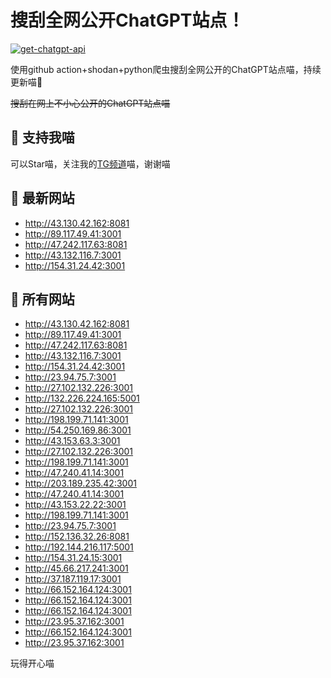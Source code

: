 # 搜刮全网公开ChatGPT站点！

[![get-chatgpt-api](https://github.com/PuddinCat/Free-ChatGPT-ChatBot/actions/workflows/main.yaml/badge.svg)](https://github.com/PuddinCat/Free-ChatGPT-ChatBot/actions/workflows/main.yaml)

使用github action+shodan+python爬虫搜刮全网公开的ChatGPT站点喵，持续更新喵🥳

~~搜刮在网上不小心公开的ChatGPT站点喵~~

## 🚀 支持我喵

可以Star喵，关注我的[TG频道](https://t.me/puddin_share)喵，谢谢喵

## 📖 最新网站

- http://43.130.42.162:8081
- http://89.117.49.41:3001
- http://47.242.117.63:8081
- http://43.132.116.7:3001
- http://154.31.24.42:3001


## 📖 所有网站

- http://43.130.42.162:8081
- http://89.117.49.41:3001
- http://47.242.117.63:8081
- http://43.132.116.7:3001
- http://154.31.24.42:3001
- http://23.94.75.7:3001
- http://27.102.132.226:3001
- http://132.226.224.165:5001
- http://27.102.132.226:3001
- http://198.199.71.141:3001
- http://54.250.169.86:3001
- http://43.153.63.3:3001
- http://27.102.132.226:3001
- http://198.199.71.141:3001
- http://47.240.41.14:3001
- http://203.189.235.42:3001
- http://47.240.41.14:3001
- http://43.153.22.22:3001
- http://198.199.71.141:3001
- http://23.94.75.7:3001
- http://152.136.32.26:8081
- http://192.144.216.117:5001
- http://154.31.24.15:3001
- http://45.66.217.241:3001
- http://37.187.119.17:3001
- http://66.152.164.124:3001
- http://66.152.164.124:3001
- http://66.152.164.124:3001
- http://23.95.37.162:3001
- http://66.152.164.124:3001
- http://23.95.37.162:3001


玩得开心喵
